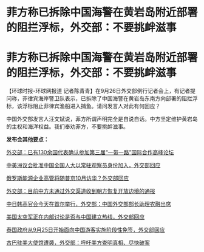 # 菲方称已拆除中国海警在黄岩岛附近部署的阻拦浮标，外交部：不要挑衅滋事

# 菲方称已拆除中国海警在黄岩岛附近部署的阻拦浮标，外交部：不要挑衅滋事

【环球时报-环球网报道
记者陈青青】在9月26日外交部例行记者会上，有记者提问称，菲律宾海岸警卫队表示，已拆除了中国海警在黄岩岛东南方向部署的阻拦浮标，该浮标阻止菲律宾渔船进入捕鱼。请问发言人对此有何回应？

中国外交部发言人汪文斌说，菲方所谓声明完全是自说自话。中方坚定维护黄岩岛的主权和海洋权益。我们奉劝菲方，不要挑衅滋事。

**发布会其他要点：**

[外交部：已有130余国代表确认参加第三届“一带一路”国际合作高峰论坛](https://new.qq.com/rain/a/20230926A05RVC00)

[中美洲议会批准中国全国人大以常驻观察员身份加入，外交部回应](https://new.qq.com/rain/a/20230926A05RVJ00)

[俄罗斯能源企业高管将随普京10月访华？外交部回应 ](https://new.qq.com/rain/a/20230926A05QQ300)

[外交部：目前中方未通过外交渠道收到朝方恢复开放边境的通报](https://new.qq.com/rain/a/20230926A05RVO00)

[中日韩高官会今天在首尔举行，外交部：中国外交部部长助理农融出席 ](https://new.qq.com/rain/a/20230926A05OZM00)

[美国太空军正在内部讨论是否与中国建立热线，外交部回应](https://new.qq.com/rain/a/20230926A05PNT00)

[泰国政府从9月25日开始面向中国游客实施阶段性免签，外交部回应 ](https://new.qq.com/rain/a/20230926A05O5J00)

[古巴驻美大使馆遭袭，外交部：呼吁美方查明真相、尽快破案](https://new.qq.com/rain/a/20230926A060A500)

